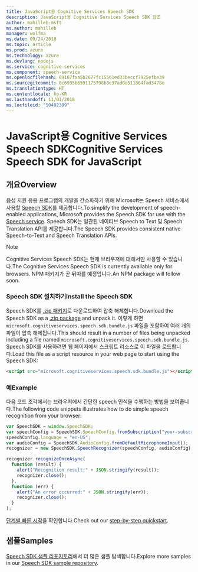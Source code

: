 ```yaml
---
title: JavaScript용 Cognitive Services Speech SDK
description: JavaScript용 Cognitive Services Speech SDK 참조
author: mahilleb-msft
ms.author: mahilleb
manager: wolfma
ms.date: 09/24/2018
ms.topic: article
ms.prod: azure
ms.technology: azure
ms.devlang: nodejs
ms.service: cognitive-services
ms.component: speech-service
ms.openlocfilehash: 69167faa5b2677fc15561ed33beccf7925efbe39
ms.sourcegitcommit: 8c6935b6591175798b8e37ad0e511864fad3478e
ms.translationtype: HT
ms.contentlocale: ko-KR
ms.lasthandoff: 11/01/2018
ms.locfileid: "50402389"
---
```

# <a name="cognitive-services-speech-sdk-for-javascript"></a><span data-ttu-id="342d9-103">JavaScript용 Cognitive Services Speech SDK</span><span class="sxs-lookup"><span data-stu-id="342d9-103">Cognitive Services Speech SDK for JavaScript</span></span>

## <a name="overview"></a><span data-ttu-id="342d9-104">개요</span><span class="sxs-lookup"><span data-stu-id="342d9-104">Overview</span></span>

<span data-ttu-id="342d9-105">음성 지원 응용 프로그램의 개발을 간소화하기 위해 Microsoft는 Speech 서비스에서 사용할 [Speech SDK](https://aka.ms/csspeech)를 제공합니다.</span><span class="sxs-lookup"><span data-stu-id="342d9-105">To simplify the development of speech-enabled applications, Microsoft provides the Speech SDK for use with the [Speech service](https://aka.ms/csspeech).</span></span>
<span data-ttu-id="342d9-106">Speech SDK는 일관된 네이티브 Speech to Text 및 Speech Translation API를 제공합니다.</span><span class="sxs-lookup"><span data-stu-id="342d9-106">The Speech SDK provides consistent native Speech-to-Text and Speech Translation APIs.</span></span>

> [!NOTE]
> <span data-ttu-id="342d9-107">Cognitive Services Speech SDK는 현재 브라우저에 대해서만 사용할 수 있습니다.</span><span class="sxs-lookup"><span data-stu-id="342d9-107">The Cognitive Services Speech SDK is currently available only for browsers.</span></span>
> <span data-ttu-id="342d9-108">NPM 패키지가 곧 뒤따를 예정입니다.</span><span class="sxs-lookup"><span data-stu-id="342d9-108">An NPM package will follow soon.</span></span>

### <a name="install-the-speech-sdk"></a><span data-ttu-id="342d9-109">Speech SDK 설치하기</span><span class="sxs-lookup"><span data-stu-id="342d9-109">Install the Speech SDK</span></span>

<span data-ttu-id="342d9-110">Speech SDK를 [.zip 패키지](https://aka.ms/csspeech/jsbrowserpackage)로 다운로드하여 압축 해체합니다.</span><span class="sxs-lookup"><span data-stu-id="342d9-110">Download the Speech SDK as a [.zip package](https://aka.ms/csspeech/jsbrowserpackage) and unpack it.</span></span>
<span data-ttu-id="342d9-111">이렇게 하면 `microsoft.cognitiveservices.speech.sdk.bundle.js` 파일을 포함하여 여러 개의 파일이 압축 해제됩니다.</span><span class="sxs-lookup"><span data-stu-id="342d9-111">This should result in a number of files being unpacked including a file named `microsoft.cognitiveservices.speech.sdk.bundle.js`.</span></span>
<span data-ttu-id="342d9-112">Speech SDK를 사용하려면 웹 페이지에서 스크립트 리소스로 이 파일을 로드합니다.</span><span class="sxs-lookup"><span data-stu-id="342d9-112">Load this file as a script resource in your web page to start using the Speech SDK:</span></span>

```html
<script src="microsoft.cognitiveservices.speech.sdk.bundle.js"></script>
```

### <a name="example"></a><span data-ttu-id="342d9-113">예</span><span class="sxs-lookup"><span data-stu-id="342d9-113">Example</span></span> 

<span data-ttu-id="342d9-114">다음 코드 조각에서는 브라우저에서 간단한 speech 인식을 수행하는 방법을 보여줍니다.</span><span class="sxs-lookup"><span data-stu-id="342d9-114">The following code snippets illustrates how to do simple speech recognition from your browser:</span></span>

```javascript 
var SpeechSDK = window.SpeechSDK;
var speechConfig = SpeechSDK.SpeechConfig.fromSubscription("your-subscription-key", "your-service-region");
speechConfig.language = "en-US";
var audioConfig = SpeechSDK.AudioConfig.fromDefaultMicrophoneInput();
recognizer = new SpeechSDK.SpeechRecognizer(speechConfig, audioConfig);

recognizer.recognizeOnceAsync(
  function (result) {
    alert("Recognition result:" + JSON.stringify(result));
    recognizer.close();
  },
  function (err) {
    alert("An error occurred:" + JSON.stringify(err));
    recognizer.close();
  }
);
``` 

<span data-ttu-id="342d9-115">[단계별 빠른 시작](/azure/cognitive-services/speech-service/quickstart-js-browser)을 확인합니다.</span><span class="sxs-lookup"><span data-stu-id="342d9-115">Check out our [step-by-step quickstart](/azure/cognitive-services/speech-service/quickstart-js-browser).</span></span>

## <a name="samples"></a><span data-ttu-id="342d9-116">샘플</span><span class="sxs-lookup"><span data-stu-id="342d9-116">Samples</span></span>

<span data-ttu-id="342d9-117">[Speech SDK 샘플 리포지토리](https://aka.ms/csspeech/samples)에서 더 많은 샘플 탐색합니다.</span><span class="sxs-lookup"><span data-stu-id="342d9-117">Explore more samples in our [Speech SDK sample repository](https://aka.ms/csspeech/samples).</span></span>
